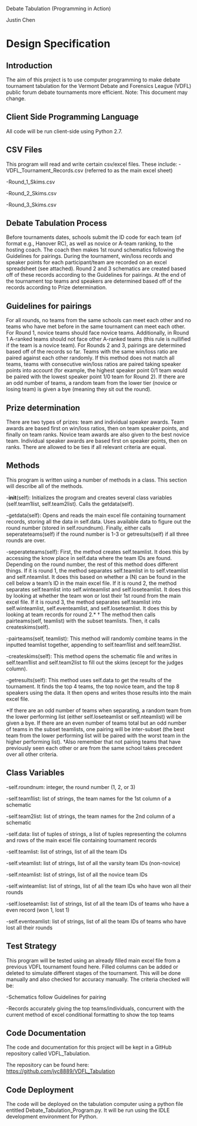 Debate Tabulation (Programming in Action)

Justin Chen

Design Specification
===============

Introduction
---------------
The aim of this project is to use computer programming to make debate tournament tabulation for the Vermont Debate and Forensics League (VDFL) public forum debate tournaments more efficient.  Note: This document may change.

Client Side Programming Language
---------------
All code will be run client-side using Python 2.7.

CSV Files
---------------
This program will read and write certain csv/excel files.
These include:
-VDFL_Tournament_Records.csv (referred to as the main excel sheet)

-Round_1_Skims.csv

-Round_2_Skims.csv

-Round_3_Skims.csv

Debate Tabulation Process
---------------
Before tournaments dates, schools submit the ID code for each team (of format <SchoolName LastInitial1LastInitial2> e.g., Hanover RC), as well as novice or A-team ranking, to the hosting coach.  The coach then makes 1st round schematics following the Guidelines for pairings.  During the tournament, win/loss records and speaker points for each participant/team are recorded on an excel spreadsheet (see attached).  Round 2 and 3 schematics are created based off of these records according to the Guidelines for pairings.  At the end of the tournament top teams and speakers are determined based off of the records according to Prize determination.

Guidelines for pairings
---------------
For all rounds, no teams from the same schools can meet each other and no teams who have met before in the same tournament can meet each other.  For Round 1, novice teams should face novice teams.  Additionally, in Round 1 A-ranked teams should not face other A-ranked teams (this rule is nullified if the team is a novice team).  For Rounds 2 and 3, pairings are determined based off of the records so far.  Teams with the same win/loss ratio are paired against each other randomly.  If this method does not match all teams, teams with consecutive win/loss ratios are paired taking speaker points into account (for example, the highest speaker point 0/1 team would be paired with the lowest speaker point 1/0 team for Round 2).  If there are an odd number of teams, a random team from the lower tier (novice or losing team) is given a bye (meaning they sit out the round).

Prize determination
---------------
There are two types of prizes: team and individual speaker awards.  Team awards are based first on win/loss ratios, then on team speaker points, and finally on team ranks.  Novice team awards are also given to the best novice team.  Individual speaker awards are based first on speaker points, then on ranks.  There are allowed to be ties if all relevant criteria are equal.

Methods
---------------
This program is written using a number of methods in a class.  This section will describe all of the methods.

-__init__(self): Initializes the program and creates several class variables (self.team1list, self.team2list).  Calls the getdata(self).

-getdata(self):
Opens and reads the main excel file containing tournament records, storing all the data in self.data.  Uses available data to figure out the round number (stored in self.roundnum).  Finally, either calls seperateteams(self) if the round number is 1-3 or getresults(self) if all three rounds are over.

-seperateteams(self):
First, the method creates self.teamlist.  It does this by accessing the know place in self.data where the team IDs are found.  Depending on the round number, the rest of this method does different things.  If it is round 1, the method separates self.teamlist in to self.vteamlist and self.nteamlist.  It does this based on whether a (N) can be found in the cell below a team’s ID in the main excel file.  If it is round 2, the method separates self.teamlist into self.winteamlist and self.loseteamlist.  It does this by looking at whether the team won or lost their 1st round from the main excel file.  If it is round 3, the method separates self.teamlist into self.winteamlist, self.eventeamlist, and self.loseteamlist.  It does this by looking at team records for round 2.* †  The method then calls pairteams(self, teamlist) with the subset teamlists.  Then, it calls createskims(self).

-pairteams(self, teamlist):
This method will randomly combine teams in the inputted teamlist together, appending to self.team1list and self.team2list.

-createskims(self):
This method opens the schematic file and writes in self.team1list and self.team2list to fill out the skims (except for the judges column).

-getresults(self):
This method uses self.data to get the results of the tournament.  It finds the top 4 teams, the top novice team, and the top 8 speakers using the data.  It then opens and writes those results into the main excel file.

*If there are an odd number of teams when separating, a random team from the lower performing list (either self.loseteamlist or self.nteamlist) will be given a bye.  If there are an even number of teams total but an odd number of teams in the subset teamlists, one pairing will be inter-subset (the best team from the lower performing list will be paired with the worst team in the higher performing list).
†Also remember that not pairing teams that have previously seen each other or are from the same school takes precedent over all other criteria.

Class Variables
---------------

-self.roundnum:
integer, the round number (1, 2, or 3)

-self.team1list:
list of strings, the team names for the 1st column of a schematic

-self.team2list:
list of strings, the team names for the 2nd column of a schematic

-self.data:
list of tuples of strings, a list of tuples representing the columns and rows of the main 
excel file containing tournament records

-self.teamlist:
list of strings, list of all the team IDs

-self.vteamlist:
list of strings, list of all the varsity team IDs (non-novice)

-self.nteamlist:
list of strings, list of all the novice team IDs

-self.winteamlist:
list of strings, list of all the team IDs who have won all their rounds

-self.loseteamlist:
list of strings, list of all the team IDs of teams who have a even record (won 1, 
lost 1)

-self.eventeamlist:
list of strings, list of all the team IDs of teams who have lost all their rounds

Test Strategy
---------------
This program will be tested using an already filled main excel file from a previous VDFL tournament found here.  Filled columns can be added or deleted to simulate different stages of the tournament.  This will be done manually and also checked for accuracy manually.  The criteria checked will be:

-Schematics follow Guidelines for pairing

-Records accurately giving the top teams/individuals, concurrent with the current method of excel conditional formatting to show the top teams

Code Documentation
----------------
The code and documentation for this project will be kept in a GitHub repository called VDFL_Tabulation.

The repository can be found here:  https://github.com/jyc8889/VDFL_Tabulation

Code Deployment
----------------
The code will be deployed on the tabulation computer using a python file entitled Debate_Tabulation_Program.py.  It will be run using the IDLE development environment for Python.